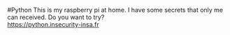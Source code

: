 #Python
This is my raspberry pi at home. I have some secrets that only me can received.
Do you want to try? <br>
<a href="https://python.insecurity-insa.fr">https://python.insecurity-insa.fr</a>